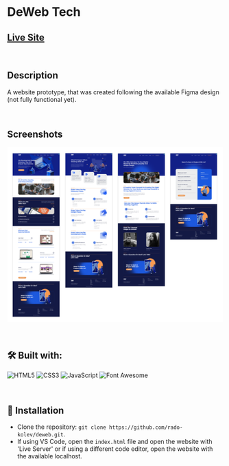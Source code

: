 # DeWeb Tech

## [Live Site](https://deweb-prototype.netlify.app)

<br/>

## Description

A website prototype, that was created following the available Figma design (not fully functional yet).

<br/>

## Screenshots

![Website screenshots](./demo/screenshot-deweb.png)

<br/>

## 🛠️ Built with:

![HTML5](https://img.shields.io/badge/HTML5-E34F26?style=for-the-badge&logo=html5&logoColor=white)
![CSS3](https://img.shields.io/badge/CSS3-1572B6?style=for-the-badge&logo=css3&logoColor=white)
![JavaScript](https://img.shields.io/badge/JavaScript-F7DF1E?style=for-the-badge&logo=javascript&logoColor=black)
![Font Awesome](https://img.shields.io/badge/Font_Awesome-339AF0?style=for-the-badge&logo=fontawesome&logoColor=white)

<br/>

## 💾 Installation

- Clone the repository: `git clone https://github.com/rado-kolev/deweb.git`.
- If using VS Code, open the `index.html` file and open the website with 'Live Server' or if using a different code editor, open the website with the available localhost.
